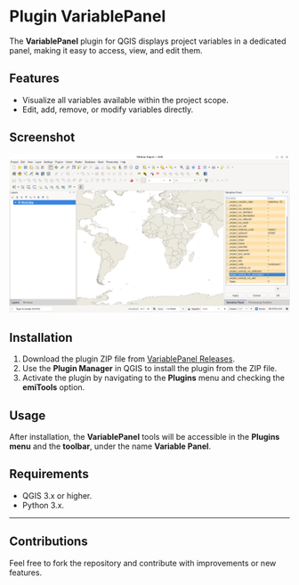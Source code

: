 # Plugin VariablePanel

The **VariablePanel** plugin for QGIS displays project variables in a dedicated panel, making it easy to access, view, and edit them.

## Features

- Visualize all variables available within the project scope.  
- Edit, add, remove, or modify variables directly.


## Screenshot
![alt text](https://github.com/alexandreparente/variablePanel/blob/main/screenshot/Captura%20de%20tela%20de%202024-12-08%2013-07-13.png)


## Installation

1. Download the plugin ZIP file from [VariablePanel Releases](https://github.com/alexandreparente/variablePanel/releases/).  
2. Use the **Plugin Manager** in QGIS to install the plugin from the ZIP file.  
3. Activate the plugin by navigating to the **Plugins** menu and checking the **emiTools** option.

## Usage

After installation, the **VariablePanel** tools will be accessible in the **Plugins menu** and the **toolbar**, under the name **Variable Panel**.

## Requirements

- QGIS 3.x or higher.  
- Python 3.x.  

---

## Contributions

Feel free to fork the repository and contribute with improvements or new features.
